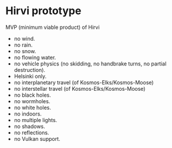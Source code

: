 # Hirvi prototype
MVP (minimum viable product) of Hirvi
* no wind.
* no rain.
* no snow.
* no flowing water.
* no vehicle physics (no skidding, no handbrake turns, no partial destruction).
* Helsinki only.
* no interplanetary travel (of Kosmos-Elks/Kosmos-Moose)
* no interstellar travel (of Kosmos-Elks/Kosmos-Moose)
* no black holes.
* no wormholes.
* no white holes.
* no indoors.
* no multiple lights.
* no shadows.
* no reflections.
* no Vulkan support.
